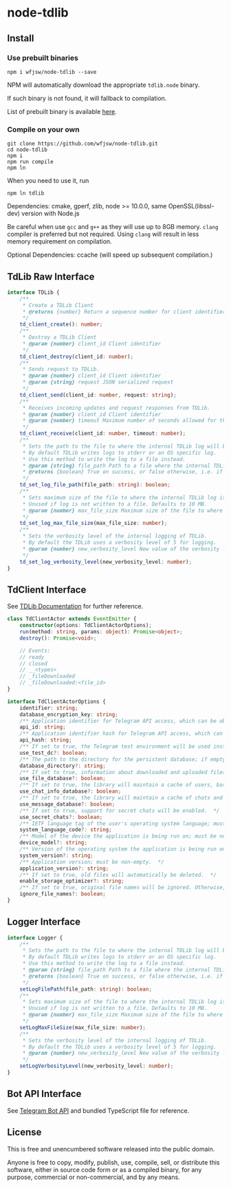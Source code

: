 # node-tdlib

## Install

### Use prebuilt binaries

```
npm i wfjsw/node-tdlib --save
```

NPM will automatically download the appropriate `tdlib.node` binary.

If such binary is not found, it will fallback to compilation.

List of prebuilt binary is available [here](https://github.com/wfjsw/node-tdlib/releases).

### Compile on your own

```
git clone https://github.com/wfjsw/node-tdlib.git
cd node-tdlib
npm i
npm run compile
npm ln
```

When you need to use it, run

```
npm ln tdlib
```

Dependencies: cmake, gperf, zlib, node >= 10.0.0, same OpenSSL(libssl-dev) version with Node.js

Be careful when use `gcc` and `g++` as they will use up to 8GB memory. `clang` compiler is preferred but not required. Using `clang` will result in less memory requirement on compilation.

Optional Dependencies: ccache (will speed up subsequent compilation.)

## TdLib Raw Interface

```typescript
interface TDLib {
    /** 
     * Create a TDLib Client 
     * @returns {number} Return a sequence number for client identifier
     */
    td_client_create(): number;
    /**
     * Destroy a TDLib Client
     * @param {number} client_id Client identifier
     */
    td_client_destroy(client_id: number);
    /**
     * Sends request to TDLib.
     * @param {number} client_id Client identifier
     * @param {string} request JSON serialized request
     */
    td_client_send(client_id: number, request: string);
    /**
     * Receives incoming updates and request responses from TDLib.
     * @param {number} client_id Client identifier
     * @param {number} timeout Maximum number of seconds allowed for this function to wait for new data.
     */
    td_client_receive(client_id: number, timeout: number);
    /**
     * Sets the path to the file to where the internal TDLib log will be written. 
     * By default TDLib writes logs to stderr or an OS specific log. 
     * Use this method to write the log to a file instead.
     * @param {string} file_path Path to a file where the internal TDLib log will be written. Use an empty path to switch back to the default logging behaviour.
     * @returns {boolean} True on success, or false otherwise, i.e. if the file can't be opened for writing.
     */
    td_set_log_file_path(file_path: string): boolean;
    /**
     * Sets maximum size of the file to where the internal TDLib log is written before the file will be auto-rotated. 
     * Unused if log is not written to a file. Defaults to 10 MB.
     * @param {number} max_file_size Maximum size of the file to where the internal TDLib log is written before the file will be auto-rotated. Should be positive.
     */
    td_set_log_max_file_size(max_file_size: number);
    /**
     * Sets the verbosity level of the internal logging of TDLib. 
     * By default the TDLib uses a verbosity level of 5 for logging.
     * @param {number} new_verbosity_level New value of the verbosity level for logging. Value 0 corresponds to fatal errors, value 1 corresponds to errors, value 2 corresponds to warnings and debug warnings, value 3 corresponds to informational, value 4 corresponds to debug, value 5 corresponds to verbose debug, value greater than 5 and up to 1024 can be used to enable even more logging.
     */
    td_set_log_verbosity_level(new_verbosity_level: number);
}
```

## TdClient Interface

See [TDLib Documentation](https://core.telegram.org/tdlib/docs/annotated.html) for further reference.

```typescript
class TdClientActor extends EventEmitter {
    constructor(options: TdClientActorOptions);
    run(method: string, params: object): Promise<object>;
    destroy(): Promise<void>;

    // Events:
    // ready
    // closed
    // __<types>
    // _fileDownloaded
    // _fileDownloaded:<file_id>
}

interface TdClientActorOptions {
    identifier: string;
    database_encryption_key: string;
    /** Application identifier for Telegram API access, which can be obtained at https://my.telegram.org.  */
    api_id: string;
    /** Application identifier hash for Telegram API access, which can be obtained at https://my.telegram.org.  */
    api_hash: string;
    /** If set to true, the Telegram test environment will be used instead of the production environment.  */
    use_test_dc?: boolean;
    /** The path to the directory for the persistent database; if empty, a dedicated directory named in identifier will be used.  */
    database_directory?: string;
    /** If set to true, information about downloaded and uploaded files will be saved between application restarts.  */
    use_file_database?: boolean;
    /** If set to true, the library will maintain a cache of users, basic groups, supergroups, channels and secret chats. Implies use_file_database.  */
    use_chat_info_database?: boolean;
    /** If set to true, the library will maintain a cache of chats and messages. Implies use_chat_info_database.  */
    use_message_database?: boolean;
    /** If set to true, support for secret chats will be enabled.  */
    use_secret_chats?: boolean;
    /** IETF language tag of the user's operating system language; must be non-empty.  */
    system_language_code?: string;
    /** Model of the device the application is being run on; must be non-empty.  */
    device_model?: string;
    /** Version of the operating system the application is being run on; must be non-empty. */
    system_version?: string;
    /** Application version; must be non-empty.  */
    application_version?: string;
    /** If set to true, old files will automatically be deleted.  */
    enable_storage_optimizer?: string;
    /** If set to true, original file names will be ignored. Otherwise, downloaded files will be saved under names as close as possible to the original name.  */
    ignore_file_names?: boolean;
}
```

## Logger Interface 

```typescript
interface Logger {
    /**
     * Sets the path to the file to where the internal TDLib log will be written. 
     * By default TDLib writes logs to stderr or an OS specific log. 
     * Use this method to write the log to a file instead.
     * @param {string} file_path Path to a file where the internal TDLib log will be written. Use an empty path to switch back to the default logging behaviour.
     * @returns {boolean} True on success, or false otherwise, i.e. if the file can't be opened for writing.
     */
    setLogFilePath(file_path: string): boolean;
    /**
     * Sets maximum size of the file to where the internal TDLib log is written before the file will be auto-rotated. 
     * Unused if log is not written to a file. Defaults to 10 MB.
     * @param {number} max_file_size Maximum size of the file to where the internal TDLib log is written before the file will be auto-rotated. Should be positive.
     */
    setLogMaxFileSize(max_file_size: number);
    /**
     * Sets the verbosity level of the internal logging of TDLib. 
     * By default the TDLib uses a verbosity level of 5 for logging.
     * @param {number} new_verbosity_level New value of the verbosity level for logging. Value 0 corresponds to fatal errors, value 1 corresponds to errors, value 2 corresponds to warnings and debug warnings, value 3 corresponds to informational, value 4 corresponds to debug, value 5 corresponds to verbose debug, value greater than 5 and up to 1024 can be used to enable even more logging.
     */
    setLogVerbosityLevel(new_verbosity_level: number);
}
```

## Bot API Interface

See [Telegram Bot API](https://core.telegram.org/bots/api) and bundled TypeScript file for reference.

## License

This is free and unencumbered software released into the public domain.

Anyone is free to copy, modify, publish, use, compile, sell, or
distribute this software, either in source code form or as a compiled
binary, for any purpose, commercial or non-commercial, and by any
means.
